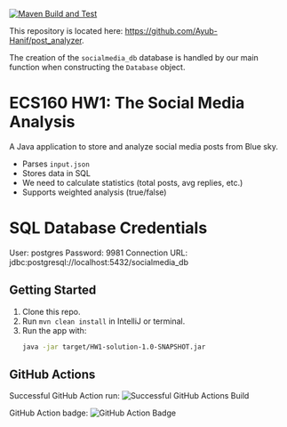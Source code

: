[![Maven Build and Test](https://github.com/Ayub-Hanif/post_analyzer/actions/workflows/maven.yml/badge.svg)](https://github.com/Ayub-Hanif/post_analyzer/actions/workflows/maven.yml)

This repository is located here: https://github.com/Ayub-Hanif/post_analyzer.

The creation of the `socialmedia_db` database is handled by our main function when constructing the `Database` object.

# ECS160 HW1: The Social Media Analysis

A Java application to store and analyze social media posts from Blue sky.
- Parses `input.json`
- Stores data in SQL
- We need to calculate statistics (total posts, avg replies, etc.)
- Supports weighted analysis (true/false)

# SQL Database Credentials
User: postgres
Password: 9981
Connection URL: jdbc:postgresql://localhost:5432/socialmedia_db

## Getting Started
1. Clone this repo.
2. Run `mvn clean install` in IntelliJ or terminal.
3. Run the app with:
   ```bash
   java -jar target/HW1-solution-1.0-SNAPSHOT.jar

## GitHub Actions
Successful GitHub Action run:
![Successful GitHub Actions Build](gh-action-pass.png)

GitHub Action badge:
![GitHub Action Badge](gh-action-badge.png)